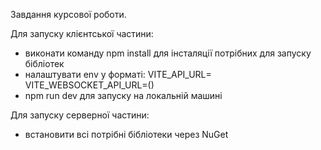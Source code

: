 Завдання курсової роботи.


Для запуску клієнтської частини:
  - виконати команду npm install для інсталяції потрібних для запуску бібліотек 
  - налаштувати env у форматі:
    VITE_API_URL=
    VITE_WEBSOCKET_API_URL=()
  - npm run dev для запуску на локальній машині


Для запуску серверної частини:
  - встановити всі потрібні бібліотеки через NuGet
